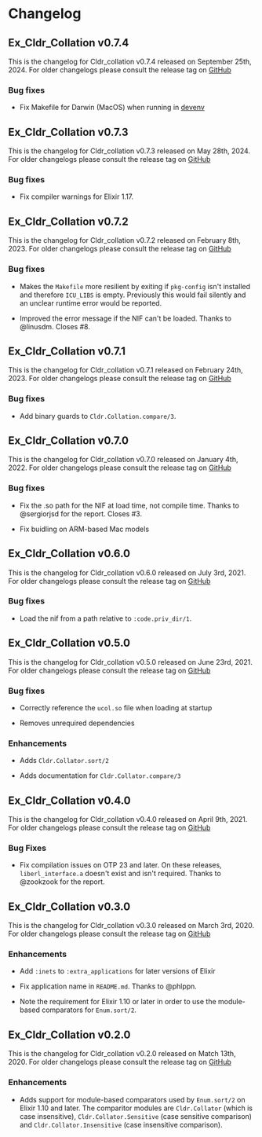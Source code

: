 # Changelog

## Ex_Cldr_Collation v0.7.4

This is the changelog for Cldr_collation v0.7.4 released on September 25th, 2024.  For older changelogs please consult the release tag on [GitHub](https://github.com/elixir-cldr/cldr_collation/tags)

### Bug fixes

* Fix Makefile for Darwin (MacOS) when running in [devenv](https://devenv.sh)

## Ex_Cldr_Collation v0.7.3

This is the changelog for Cldr_collation v0.7.3 released on May 28th, 2024.  For older changelogs please consult the release tag on [GitHub](https://github.com/elixir-cldr/cldr_collation/tags)

### Bug fixes

* Fix compiler warnings for Elixir 1.17.

## Ex_Cldr_Collation v0.7.2

This is the changelog for Cldr_collation v0.7.2 released on February 8th, 2023.  For older changelogs please consult the release tag on [GitHub](https://github.com/elixir-cldr/cldr_collation/tags)

### Bug fixes

* Makes the `Makefile` more resilient by exiting if `pkg-config` isn't installed and therefore `ICU_LIBS` is empty. Previously this would fail silently and an unclear runtime error would be reported.

* Improved the error message if the NIF can't be loaded. Thanks to @linusdm.  Closes #8.

## Ex_Cldr_Collation v0.7.1

This is the changelog for Cldr_collation v0.7.1 released on February 24th, 2023.  For older changelogs please consult the release tag on [GitHub](https://github.com/elixir-cldr/cldr_collation/tags)

### Bug fixes

* Add binary guards to `Cldr.Collation.compare/3`.

## Ex_Cldr_Collation v0.7.0

This is the changelog for Cldr_collation v0.7.0 released on January 4th, 2022.  For older changelogs please consult the release tag on [GitHub](https://github.com/elixir-cldr/cldr_collation/tags)

### Bug fixes

* Fix the .so path for the NIF at load time, not compile time. Thanks to @sergiorjsd for the report. Closes #3.

* Fix buidling on ARM-based Mac models

## Ex_Cldr_Collation v0.6.0

This is the changelog for Cldr_collation v0.6.0 released on July 3rd, 2021.  For older changelogs please consult the release tag on [GitHub](https://github.com/elixir-cldr/cldr_collation/tags)

### Bug fixes

* Load the nif from a path relative to `:code.priv_dir/1`.

## Ex_Cldr_Collation v0.5.0

This is the changelog for Cldr_collation v0.5.0 released on June 23rd, 2021.  For older changelogs please consult the release tag on [GitHub](https://github.com/elixir-cldr/cldr_collation/tags)

### Bug fixes

* Correctly reference the `ucol.so` file when loading at startup

* Removes unrequired dependencies

### Enhancements

* Adds `Cldr.Collator.sort/2`

* Adds documentation for `Cldr.Collator.compare/3`

## Ex_Cldr_Collation v0.4.0

This is the changelog for Cldr_collation v0.4.0 released on April 9th, 2021.  For older changelogs please consult the release tag on [GitHub](https://github.com/elixir-cldr/cldr_collation/tags)

### Bug Fixes

* Fix compilation issues on OTP 23 and later. On these releases, `liberl_interface.a` doesn't exist and isn't required.  Thanks to @zookzook for the report.

## Ex_Cldr_Collation v0.3.0

This is the changelog for Cldr_collation v0.3.0 released on March 3rd, 2020.  For older changelogs please consult the release tag on [GitHub](https://github.com/elixir-cldr/cldr_collation/tags)

### Enhancements

* Add `:inets` to `:extra_applications` for later versions of Elixir

* Fix application name in `README.md`. Thanks to @phlppn.

* Note the requirement for Elixir 1.10 or later in order to use the module-based comparators for `Enum.sort/2`.

## Ex_Cldr_Collation v0.2.0

This is the changelog for Cldr_collation v0.2.0 released on Match 13th, 2020.  For older changelogs please consult the release tag on [GitHub](https://github.com/elixir-cldr/cldr_collation/tags)

### Enhancements

* Adds support for module-based comparators used by `Enum.sort/2` on Elixir 1.10 and later. The comparitor modules are `Cldr.Collator` (which is case insensitive), `Cldr.Collator.Sensitive` (case sensitive comparison) and `Cldr.Collator.Insensitive` (case insensitive comparison).

